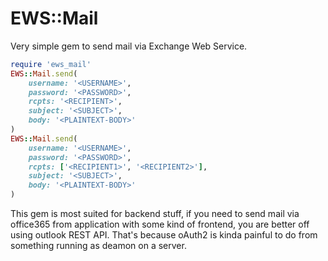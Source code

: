 EWS::Mail
=========

Very simple gem to send mail via Exchange Web Service.

```ruby
require 'ews_mail'
EWS::Mail.send(
	username: '<USERNAME>',
	password: '<PASSWORD>',
	rcpts: '<RECIPIENT>',
	subject: '<SUBJECT>',
	body: '<PLAINTEXT-BODY>'
)
EWS::Mail.send(
	username: '<USERNAME>',
	password: '<PASSWORD>',
	rcpts: ['<RECIPIENT1>', '<RECIPIENT2>'],
	subject: '<SUBJECT>',
	body: '<PLAINTEXT-BODY>'
)
```

This gem is most suited for backend stuff, if you need to send mail via
office365 from application with some kind of frontend, you are better off
using outlook REST API. That's because oAuth2 is kinda painful to do from
something running as deamon on a server.
